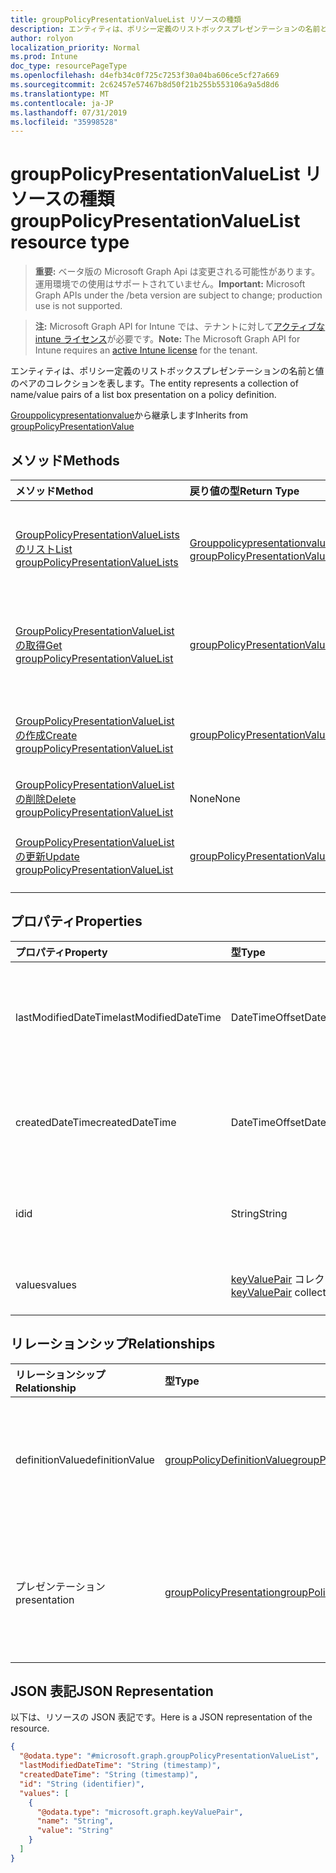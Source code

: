 ```yaml
---
title: groupPolicyPresentationValueList リソースの種類
description: エンティティは、ポリシー定義のリストボックスプレゼンテーションの名前と値のペアのコレクションを表します。
author: rolyon
localization_priority: Normal
ms.prod: Intune
doc_type: resourcePageType
ms.openlocfilehash: d4efb34c0f725c7253f30a04ba606ce5cf27a669
ms.sourcegitcommit: 2c62457e57467b8d50f21b255b553106a9a5d8d6
ms.translationtype: MT
ms.contentlocale: ja-JP
ms.lasthandoff: 07/31/2019
ms.locfileid: "35998528"
---
```

# <a name="grouppolicypresentationvaluelist-resource-type"></a><span data-ttu-id="94904-103">groupPolicyPresentationValueList リソースの種類</span><span class="sxs-lookup"><span data-stu-id="94904-103">groupPolicyPresentationValueList resource type</span></span>

> <span data-ttu-id="94904-104">**重要:** ベータ版の Microsoft Graph Api は変更される可能性があります。運用環境での使用はサポートされていません。</span><span class="sxs-lookup"><span data-stu-id="94904-104">**Important:** Microsoft Graph APIs under the /beta version are subject to change; production use is not supported.</span></span>

> <span data-ttu-id="94904-105">**注:** Microsoft Graph API for Intune では、テナントに対して[アクティブな intune ライセンス](https://go.microsoft.com/fwlink/?linkid=839381)が必要です。</span><span class="sxs-lookup"><span data-stu-id="94904-105">**Note:** The Microsoft Graph API for Intune requires an [active Intune license](https://go.microsoft.com/fwlink/?linkid=839381) for the tenant.</span></span>

<span data-ttu-id="94904-106">エンティティは、ポリシー定義のリストボックスプレゼンテーションの名前と値のペアのコレクションを表します。</span><span class="sxs-lookup"><span data-stu-id="94904-106">The entity represents a collection of name/value pairs of a list box presentation on a policy definition.</span></span>


<span data-ttu-id="94904-107">[Grouppolicypresentationvalue](../resources/intune-grouppolicy-grouppolicypresentationvalue.md)から継承します</span><span class="sxs-lookup"><span data-stu-id="94904-107">Inherits from [groupPolicyPresentationValue](../resources/intune-grouppolicy-grouppolicypresentationvalue.md)</span></span>

## <a name="methods"></a><span data-ttu-id="94904-108">メソッド</span><span class="sxs-lookup"><span data-stu-id="94904-108">Methods</span></span>
|<span data-ttu-id="94904-109">メソッド</span><span class="sxs-lookup"><span data-stu-id="94904-109">Method</span></span>|<span data-ttu-id="94904-110">戻り値の型</span><span class="sxs-lookup"><span data-stu-id="94904-110">Return Type</span></span>|<span data-ttu-id="94904-111">説明</span><span class="sxs-lookup"><span data-stu-id="94904-111">Description</span></span>|
|:---|:---|:---|
|[<span data-ttu-id="94904-112">GroupPolicyPresentationValueLists のリスト</span><span class="sxs-lookup"><span data-stu-id="94904-112">List groupPolicyPresentationValueLists</span></span>](../api/intune-grouppolicy-grouppolicypresentationvaluelist-list.md)|<span data-ttu-id="94904-113">[Grouppolicypresentationvaluelist](../resources/intune-grouppolicy-grouppolicypresentationvaluelist.md)コレクション</span><span class="sxs-lookup"><span data-stu-id="94904-113">[groupPolicyPresentationValueList](../resources/intune-grouppolicy-grouppolicypresentationvaluelist.md) collection</span></span>|<span data-ttu-id="94904-114">[Grouppolicypresentationvaluelist](../resources/intune-grouppolicy-grouppolicypresentationvaluelist.md)オブジェクトのプロパティとリレーションシップをリストします。</span><span class="sxs-lookup"><span data-stu-id="94904-114">List properties and relationships of the [groupPolicyPresentationValueList](../resources/intune-grouppolicy-grouppolicypresentationvaluelist.md) objects.</span></span>|
|[<span data-ttu-id="94904-115">GroupPolicyPresentationValueList の取得</span><span class="sxs-lookup"><span data-stu-id="94904-115">Get groupPolicyPresentationValueList</span></span>](../api/intune-grouppolicy-grouppolicypresentationvaluelist-get.md)|[<span data-ttu-id="94904-116">groupPolicyPresentationValueList</span><span class="sxs-lookup"><span data-stu-id="94904-116">groupPolicyPresentationValueList</span></span>](../resources/intune-grouppolicy-grouppolicypresentationvaluelist.md)|<span data-ttu-id="94904-117">[Grouppolicypresentationvaluelist](../resources/intune-grouppolicy-grouppolicypresentationvaluelist.md)オブジェクトのプロパティとリレーションシップを読み取ります。</span><span class="sxs-lookup"><span data-stu-id="94904-117">Read properties and relationships of the [groupPolicyPresentationValueList](../resources/intune-grouppolicy-grouppolicypresentationvaluelist.md) object.</span></span>|
|[<span data-ttu-id="94904-118">GroupPolicyPresentationValueList の作成</span><span class="sxs-lookup"><span data-stu-id="94904-118">Create groupPolicyPresentationValueList</span></span>](../api/intune-grouppolicy-grouppolicypresentationvaluelist-create.md)|[<span data-ttu-id="94904-119">groupPolicyPresentationValueList</span><span class="sxs-lookup"><span data-stu-id="94904-119">groupPolicyPresentationValueList</span></span>](../resources/intune-grouppolicy-grouppolicypresentationvaluelist.md)|<span data-ttu-id="94904-120">新しい[Grouppolicypresentationvaluelist](../resources/intune-grouppolicy-grouppolicypresentationvaluelist.md)オブジェクトを作成します。</span><span class="sxs-lookup"><span data-stu-id="94904-120">Create a new [groupPolicyPresentationValueList](../resources/intune-grouppolicy-grouppolicypresentationvaluelist.md) object.</span></span>|
|[<span data-ttu-id="94904-121">GroupPolicyPresentationValueList の削除</span><span class="sxs-lookup"><span data-stu-id="94904-121">Delete groupPolicyPresentationValueList</span></span>](../api/intune-grouppolicy-grouppolicypresentationvaluelist-delete.md)|<span data-ttu-id="94904-122">None</span><span class="sxs-lookup"><span data-stu-id="94904-122">None</span></span>|<span data-ttu-id="94904-123">[Grouppolicypresentationvaluelist](../resources/intune-grouppolicy-grouppolicypresentationvaluelist.md)を削除します。</span><span class="sxs-lookup"><span data-stu-id="94904-123">Deletes a [groupPolicyPresentationValueList](../resources/intune-grouppolicy-grouppolicypresentationvaluelist.md).</span></span>|
|[<span data-ttu-id="94904-124">GroupPolicyPresentationValueList の更新</span><span class="sxs-lookup"><span data-stu-id="94904-124">Update groupPolicyPresentationValueList</span></span>](../api/intune-grouppolicy-grouppolicypresentationvaluelist-update.md)|[<span data-ttu-id="94904-125">groupPolicyPresentationValueList</span><span class="sxs-lookup"><span data-stu-id="94904-125">groupPolicyPresentationValueList</span></span>](../resources/intune-grouppolicy-grouppolicypresentationvaluelist.md)|<span data-ttu-id="94904-126">[Grouppolicypresentationvaluelist](../resources/intune-grouppolicy-grouppolicypresentationvaluelist.md)オブジェクトのプロパティを更新します。</span><span class="sxs-lookup"><span data-stu-id="94904-126">Update the properties of a [groupPolicyPresentationValueList](../resources/intune-grouppolicy-grouppolicypresentationvaluelist.md) object.</span></span>|

## <a name="properties"></a><span data-ttu-id="94904-127">プロパティ</span><span class="sxs-lookup"><span data-stu-id="94904-127">Properties</span></span>
|<span data-ttu-id="94904-128">プロパティ</span><span class="sxs-lookup"><span data-stu-id="94904-128">Property</span></span>|<span data-ttu-id="94904-129">型</span><span class="sxs-lookup"><span data-stu-id="94904-129">Type</span></span>|<span data-ttu-id="94904-130">説明</span><span class="sxs-lookup"><span data-stu-id="94904-130">Description</span></span>|
|:---|:---|:---|
|<span data-ttu-id="94904-131">lastModifiedDateTime</span><span class="sxs-lookup"><span data-stu-id="94904-131">lastModifiedDateTime</span></span>|<span data-ttu-id="94904-132">DateTimeOffset</span><span class="sxs-lookup"><span data-stu-id="94904-132">DateTimeOffset</span></span>|<span data-ttu-id="94904-133">オブジェクトが最後に変更された日付と時刻。</span><span class="sxs-lookup"><span data-stu-id="94904-133">The date and time the object was last modified.</span></span> <span data-ttu-id="94904-134">[Grouppolicypresentationvalue](../resources/intune-grouppolicy-grouppolicypresentationvalue.md)から継承します。</span><span class="sxs-lookup"><span data-stu-id="94904-134">Inherited from [groupPolicyPresentationValue](../resources/intune-grouppolicy-grouppolicypresentationvalue.md)</span></span>|
|<span data-ttu-id="94904-135">createdDateTime</span><span class="sxs-lookup"><span data-stu-id="94904-135">createdDateTime</span></span>|<span data-ttu-id="94904-136">DateTimeOffset</span><span class="sxs-lookup"><span data-stu-id="94904-136">DateTimeOffset</span></span>|<span data-ttu-id="94904-137">オブジェクトが作成された日付と時刻。</span><span class="sxs-lookup"><span data-stu-id="94904-137">The date and time the object was created.</span></span> <span data-ttu-id="94904-138">[Grouppolicypresentationvalue](../resources/intune-grouppolicy-grouppolicypresentationvalue.md)から継承します。</span><span class="sxs-lookup"><span data-stu-id="94904-138">Inherited from [groupPolicyPresentationValue](../resources/intune-grouppolicy-grouppolicypresentationvalue.md)</span></span>|
|<span data-ttu-id="94904-139">id</span><span class="sxs-lookup"><span data-stu-id="94904-139">id</span></span>|<span data-ttu-id="94904-140">String</span><span class="sxs-lookup"><span data-stu-id="94904-140">String</span></span>|<span data-ttu-id="94904-141">エンティティのキー。</span><span class="sxs-lookup"><span data-stu-id="94904-141">Key of the entity.</span></span> <span data-ttu-id="94904-142">[Grouppolicypresentationvalue](../resources/intune-grouppolicy-grouppolicypresentationvalue.md)から継承します。</span><span class="sxs-lookup"><span data-stu-id="94904-142">Inherited from [groupPolicyPresentationValue](../resources/intune-grouppolicy-grouppolicypresentationvalue.md)</span></span>|
|<span data-ttu-id="94904-143">values</span><span class="sxs-lookup"><span data-stu-id="94904-143">values</span></span>|<span data-ttu-id="94904-144">[keyValuePair](../resources/intune-shared-keyvaluepair.md) コレクション</span><span class="sxs-lookup"><span data-stu-id="94904-144">[keyValuePair](../resources/intune-shared-keyvaluepair.md) collection</span></span>|<span data-ttu-id="94904-145">関連付けられているプレゼンテーションのペアのリスト。</span><span class="sxs-lookup"><span data-stu-id="94904-145">A list of pairs for the associated presentation.</span></span>|

## <a name="relationships"></a><span data-ttu-id="94904-146">リレーションシップ</span><span class="sxs-lookup"><span data-stu-id="94904-146">Relationships</span></span>
|<span data-ttu-id="94904-147">リレーションシップ</span><span class="sxs-lookup"><span data-stu-id="94904-147">Relationship</span></span>|<span data-ttu-id="94904-148">型</span><span class="sxs-lookup"><span data-stu-id="94904-148">Type</span></span>|<span data-ttu-id="94904-149">説明</span><span class="sxs-lookup"><span data-stu-id="94904-149">Description</span></span>|
|:---|:---|:---|
|<span data-ttu-id="94904-150">definitionValue</span><span class="sxs-lookup"><span data-stu-id="94904-150">definitionValue</span></span>|[<span data-ttu-id="94904-151">groupPolicyDefinitionValue</span><span class="sxs-lookup"><span data-stu-id="94904-151">groupPolicyDefinitionValue</span></span>](../resources/intune-grouppolicy-grouppolicydefinitionvalue.md)|<span data-ttu-id="94904-152">プレゼンテーション値に関連付けられているグループポリシー定義の値。</span><span class="sxs-lookup"><span data-stu-id="94904-152">The group policy definition value associated with the presentation value.</span></span> <span data-ttu-id="94904-153">[Grouppolicypresentationvalue](../resources/intune-grouppolicy-grouppolicypresentationvalue.md)から継承します。</span><span class="sxs-lookup"><span data-stu-id="94904-153">Inherited from [groupPolicyPresentationValue](../resources/intune-grouppolicy-grouppolicypresentationvalue.md)</span></span>|
|<span data-ttu-id="94904-154">プレゼンテーション</span><span class="sxs-lookup"><span data-stu-id="94904-154">presentation</span></span>|[<span data-ttu-id="94904-155">groupPolicyPresentation</span><span class="sxs-lookup"><span data-stu-id="94904-155">groupPolicyPresentation</span></span>](../resources/intune-grouppolicy-grouppolicypresentation.md)|<span data-ttu-id="94904-156">プレゼンテーション値に関連付けられたグループポリシーのプレゼンテーション。</span><span class="sxs-lookup"><span data-stu-id="94904-156">The group policy presentation associated with the presentation value.</span></span> <span data-ttu-id="94904-157">[Grouppolicypresentationvalue](../resources/intune-grouppolicy-grouppolicypresentationvalue.md)から継承します。</span><span class="sxs-lookup"><span data-stu-id="94904-157">Inherited from [groupPolicyPresentationValue](../resources/intune-grouppolicy-grouppolicypresentationvalue.md)</span></span>|

## <a name="json-representation"></a><span data-ttu-id="94904-158">JSON 表記</span><span class="sxs-lookup"><span data-stu-id="94904-158">JSON Representation</span></span>
<span data-ttu-id="94904-159">以下は、リソースの JSON 表記です。</span><span class="sxs-lookup"><span data-stu-id="94904-159">Here is a JSON representation of the resource.</span></span>
<!-- {
  "blockType": "resource",
  "keyProperty": "id",
  "@odata.type": "microsoft.graph.groupPolicyPresentationValueList"
}
-->
``` json
{
  "@odata.type": "#microsoft.graph.groupPolicyPresentationValueList",
  "lastModifiedDateTime": "String (timestamp)",
  "createdDateTime": "String (timestamp)",
  "id": "String (identifier)",
  "values": [
    {
      "@odata.type": "microsoft.graph.keyValuePair",
      "name": "String",
      "value": "String"
    }
  ]
}
```





